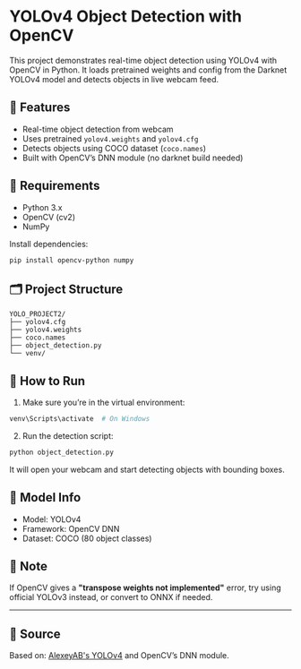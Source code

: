 # YOLOv4 Object Detection with OpenCV

This project demonstrates real-time object detection using YOLOv4 with OpenCV in Python. It loads pretrained weights and config from the Darknet YOLOv4 model and detects objects in live webcam feed.

## 🚀 Features

- Real-time object detection from webcam
- Uses pretrained `yolov4.weights` and `yolov4.cfg`
- Detects objects using COCO dataset (`coco.names`)
- Built with OpenCV’s DNN module (no darknet build needed)

## 🧾 Requirements

- Python 3.x
- OpenCV (cv2)
- NumPy

Install dependencies:
```bash
pip install opencv-python numpy
```

## 🗂️ Project Structure

```
YOLO_PROJECT2/
├── yolov4.cfg
├── yolov4.weights
├── coco.names
├── object_detection.py
└── venv/
```

## 🎯 How to Run

1. Make sure you’re in the virtual environment:
```bash
venv\Scripts\activate  # On Windows
```

2. Run the detection script:
```bash
python object_detection.py
```

It will open your webcam and start detecting objects with bounding boxes.

## 🧠 Model Info

- Model: YOLOv4
- Framework: OpenCV DNN
- Dataset: COCO (80 object classes)

## 📌 Note

If OpenCV gives a **"transpose weights not implemented"** error, try using official YOLOv3 instead, or convert to ONNX if needed.

---



## 📁 Source

Based on: [AlexeyAB's YOLOv4](https://github.com/AlexeyAB/darknet) and OpenCV’s DNN module.

